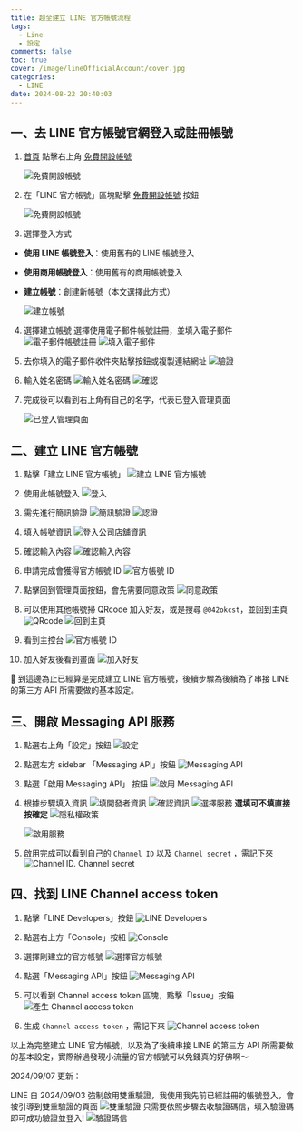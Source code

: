 ```yaml
---
title: 超全建立 LINE 官方帳號流程
tags:
  - Line
  - 設定
comments: false
toc: true
cover: /image/lineOfficialAccount/cover.jpg
categories:
  - LINE
date: 2024-08-22 20:40:03
---
```


## 一、去 LINE 官方帳號官網登入或註冊帳號

1. [首頁](https://tw.linebiz.com/) 點擊右上角 [免費開設帳號](https://tw.linebiz.com/account/)

   ![免費開設帳號](/image/lineOfficialAccount/1.png)

2. 在「LINE 官方帳號」區塊點擊 [免費開設帳號](https://account.line.biz/login?redirectUri=https%3A%2F%2Faccount.line.biz%2Foauth2%2Fcallback%3Fclient_id%3D18%26code_challenge%3DFCA3UR74dteRWFHWN0geBTNxyCrxTnCi_xEMJeiD8As%26code_challenge_method%3DS256%26nonce%3DHF3FUJOrb1ipkC7FV8XckVpcStWHPvJK%26path%3D%25252Flogin%25253Fscope%25253Dphone%26redirect_uri%3Dhttps%253A%252F%252Fentry.line.biz%252Fapi%252Foauth2%252FbizId%252Fcallback%26response_type%3Dcode%26state%3Dkcyhly7MmN7cdr1jUCsZV1ovxDvZmlE8) 按鈕

   ![免費開設帳號](/image/lineOfficialAccount/2.png)

3. 選擇登入方式

- **使用 LINE 帳號登入**：使用舊有的 LINE 帳號登入
- **使用商用帳號登入**：使用舊有的商用帳號登入
- **建立帳號**：創建新帳號（本文選擇此方式）

  ![建立帳號](/image/lineOfficialAccount/3.png)

4. 選擇建立帳號
   選擇使用電子郵件帳號註冊，並填入電子郵件
   ![電子郵件帳號註冊](/image/lineOfficialAccount/4.png)
   ![填入電子郵件](/image/lineOfficialAccount/5.png)

5. 去你填入的電子郵件收件夾點擊按鈕或複製連結網址
   ![驗證](/image/lineOfficialAccount/6.png)

6. 輸入姓名密碼
   ![輸入姓名密碼](/image/lineOfficialAccount/7.png)
   ![確認](/image/lineOfficialAccount/8.png)
7. 完成後可以看到右上角有自己的名字，代表已登入管理頁面

   ![已登入管理頁面](/image/lineOfficialAccount/9.png)

## 二、建立 LINE 官方帳號

1. 點擊「建立 LINE 官方帳號」
   ![建立 LINE 官方帳號](/image/lineOfficialAccount/10.png)

2. 使用此帳號登入
   ![登入](/image/lineOfficialAccount/11.png)

3. 需先進行簡訊驗證
   ![簡訊驗證](/image/lineOfficialAccount/12.png)
   ![認證](/image/lineOfficialAccount/13.png)

4. 填入帳號資訊
   ![登入公司店舖資訊](/image/lineOfficialAccount/14.png)

5. 確認輸入內容
   ![確認輸入內容](/image/lineOfficialAccount/15.png)

6. 申請完成會獲得官方帳號 ID
   ![官方帳號 ID](/image/lineOfficialAccount/16.png)

7. 點擊回到管理頁面按鈕，會先需要同意政策
   ![同意政策](/image/lineOfficialAccount/17.png)

8. 可以使用其他帳號掃 QRcode 加入好友，或是搜尋 `@042okcst`，並回到主頁
   ![QRcode](/image/lineOfficialAccount/18.png)
   ![回到主頁](/image/lineOfficialAccount/19.png)

9. 看到主控台
   ![官方帳號 ID](/image/lineOfficialAccount/20.png)

10. 加入好友後看到畫面
    ![加入好友](/image/lineOfficialAccount/21.jpg)

📍 到這邊為止已經算是完成建立 LINE 官方帳號，後續步驟為後續為了串接 LINE 的第三方 API 所需要做的基本設定。

## 三、開啟 Messaging API 服務

1. 點選右上角「設定」按鈕
   ![設定](/image/lineOfficialAccount/22.png)
2. 點選左方 sidebar 「Messaging API」按鈕
   ![Messaging API](/image/lineOfficialAccount/23.png)
3. 點選「啟用 Messaging API」 按鈕
   ![啟用 Messaging API](/image/lineOfficialAccount/24.png)
4. 根據步驟填入資訊
   ![填開發者資訊](/image/lineOfficialAccount/25.png)
   ![確認資訊](/image/lineOfficialAccount/26.png)
   ![選擇服務](/image/lineOfficialAccount/27.png)
   **選填可不填直接按確定**
   ![隱私權政策](/image/lineOfficialAccount/28.png)

   ![啟用服務](/image/lineOfficialAccount/29.png)

5. 啟用完成可以看到自己的 `Channel ID` 以及 `Channel secret` ，需記下來
   ![Channel ID. Channel secret](/image/lineOfficialAccount/30.png)

## 四、找到 LINE Channel access token

1. 點擊「LINE Developers」按鈕
   ![LINE Developers](/image/lineOfficialAccount/31.jpg)

2. 點選右上方「Console」按紐
   ![Console](/image/lineOfficialAccount/32.png)
3. 選擇剛建立的官方帳號
   ![選擇官方帳號](/image/lineOfficialAccount/33.png)
4. 點選「Messaging API」按鈕
   ![Messaging API](/image/lineOfficialAccount/34.png)
5. 可以看到 Channel access token 區塊，點擊「Issue」按鈕
   ![產生 Channel access token](/image/lineOfficialAccount/35.png)
6. 生成 `Channel access token` ，需記下來
   ![Channel access token](/image/lineOfficialAccount/36.png)

以上為完整建立 LINE 官方帳號，以及為了後續串接 LINE 的第三方 API 所需要做的基本設定，實際辦過發現小流量的官方帳號可以免錢真的好佛啊～

2024/09/07 更新：

LINE 自 2024/09/03 強制啟用雙重驗證，我使用我先前已經註冊的帳號登入，會被引導到雙重驗證的頁面
![雙重驗證](/image/lineOfficialAccount/37.png)
只需要依照步驟去收驗證碼信，填入驗證碼即可成功驗證並登入!
![驗證碼信](/image/lineOfficialAccount/38.png)